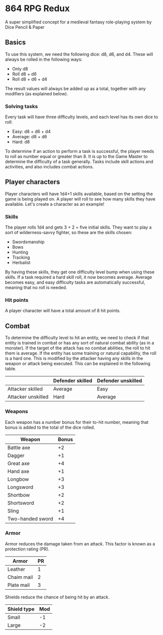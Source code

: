 # 864 RPG Redux
A super simplified concept for a medieval fantasy role-playing system
by Dice Pencil & Paper

## Basics
To use this system, we need the following dice: d8, d6, and d4. These will always be rolled in the following ways:

* Only d8
* Roll d8 + d6
* Roll d8 + d6 + d4

The result values will always be added up as a total, together with any modifiers (as explained below).

### Solving tasks
Every task will have three difficulty levels, and each level has its own dice to roll:

* Easy: d8 + d6 + d4
* Average: d8 + d6
* Hard: d8

To determine if an action to perform a task is successful, the player needs to roll as number equal or greater than 8. It is up to the Game Master to determine the difficulty of a task generally. Tasks include skill actions and activities, and also includes combat actions.

## Player characters
Player characters will have 1d4+1 skills available, based on the setting the game is being played on. A player will roll to see how many skills they have available. Let's create a character as an example!

### Skills
The player rolls 1d4 and gets 3 + 2 = five initial skills. They want to play a sort of wilderness-savvy fighter, so these are the skills chosen:

* Swordsmanship
* Bows
* Hunting
* Tracking
* Herbalist

By having these skills, they get one difficulty level bump when using these skills. If a task required a hard skill roll, it now becomes average. Average becomes easy, and easy difficulty tasks are automatically successful, meaning that no roll is needed.

### Hit points
A player character will have a total amount of 8 hit points.

## Combat
To determine the difficulty level to hit an entity, we need to check if that entity is trained in combat or has any sort of natural combat ability (as in a monster). If the target of the attack has no combat abilities, the roll to hit them is average. If the entity has some training or natural capability, the roll is a hard one. This is modified by the attacker having any skills in the weapon or attack being executed. This can be explained in the following table.

|                    | Defender skilled | Defender unskilled |
|--------------------|------------------|--------------------|
| Attacker skilled   | Average          | Easy               |
| Attacker unskilled | Hard             | Average            |

### Weapons
Each weapon has a number bonus for their to-hit number, meaning that bonus is added to the total of the dice rolled.

| Weapon             | Bonus |
|--------------------|-------|
| Battle axe         | +2    |
| Dagger             | +1    |
| Great axe          | +4    |
| Hand axe           | +1    |
| Longbow            | +3    |
| Longsword          | +3    |
| Shortbow           | +2    |
| Shortsword         | +2    |
| Sling              | +1    |
| Two-handed sword   | +4    |

### Armor
Armor reduces the damage taken from an attack. This factor is known as a protection rating (PR). 

| Armor         | PR |
|---------------|----|
| Leather       | 1  |
| Chaim mail    | 2  |
| Plate mail    | 3  |

Shields reduce the chance of being hit by an attack.

| Shield type   | Mod |
|---------------|-----|
| Small         | -1  |
| Large         | -2  |

